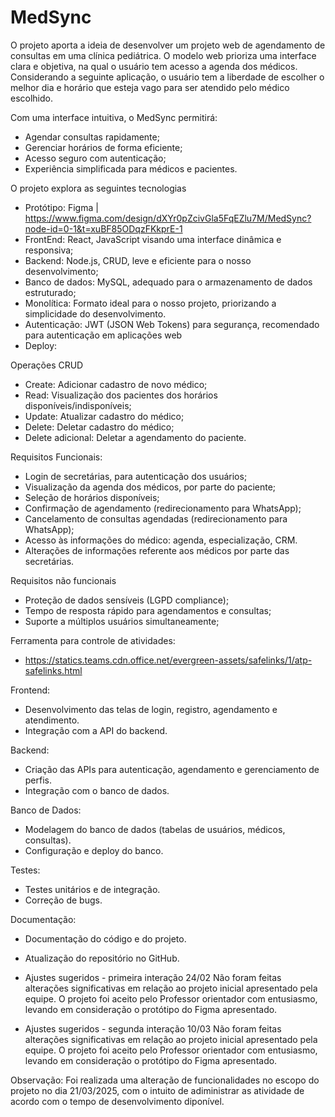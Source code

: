 # MedSync
O projeto aporta a ideia de desenvolver um projeto web de agendamento de consultas em uma clínica pediátrica. O modelo web prioriza 
uma interface clara e objetiva, na qual o usuário tem acesso a agenda dos médicos. Considerando a seguinte aplicação, o usuário tem 
a liberdade de escolher o melhor dia e horário que esteja vago para ser atendido pelo médico escolhido.

Com uma interface intuitiva, o MedSync permitirá:
  - Agendar consultas rapidamente;
  - Gerenciar horários de forma eficiente;
  - Acesso seguro com autenticação;
  - Experiência simplificada para médicos e pacientes.

O projeto explora as seguintes tecnologias 
  - Protótipo: Figma | https://www.figma.com/design/dXYr0pZcivGla5FqEZlu7M/MedSync?node-id=0-1&t=xuBF85ODqzFKkprE-1
  - FrontEnd: React, JavaScript visando uma interface dinâmica e responsiva; 
  - Backend: Node.js, CRUD, leve e eficiente para o nosso desenvolvimento; 
  - Banco de dados: MySQL, adequado para o armazenamento de dados estruturado; 
  - Monolítica: Formato ideal para o nosso projeto, priorizando a simplicidade do desenvolvimento.
  - Autenticação: JWT (JSON Web Tokens) para segurança, recomendado para autenticação em aplicações web 
  - Deploy:

Operações CRUD 
  - Create: Adicionar cadastro de novo médico;
  - Read: Visualização dos pacientes dos horários disponíveis/indisponíveis; 
  - Update: Atualizar cadastro do médico;
  - Delete: Deletar cadastro do médico;
  - Delete adicional: Deletar a agendamento do paciente.  

Requisitos Funcionais:  
  - Login de secretárias, para autenticação dos usuários;  
  - Visualização da agenda dos médicos, por parte do paciente; 
  - Seleção de horários disponíveis; 
  - Confirmação de agendamento (redirecionamento para WhatsApp);
  - Cancelamento de consultas agendadas (redirecionamento para WhatsApp);
  - Acesso às informações do médico: agenda, especialização, CRM.
  - Alterações de informações referente aos médicos por parte das secretárias. 

Requisitos não funcionais  
  - Proteção de dados sensíveis (LGPD compliance);
  - Tempo de resposta rápido para agendamentos e consultas;
  - Suporte a múltiplos usuários simultaneamente;

Ferramenta para controle de atividades:
- https://statics.teams.cdn.office.net/evergreen-assets/safelinks/1/atp-safelinks.html

Frontend: 
  - Desenvolvimento das telas de login, registro, agendamento e atendimento. 
  - Integração com a API do backend.

Backend: 
  - Criação das APIs para autenticação, agendamento e gerenciamento de perfis.
  - Integração com o banco de dados.

Banco de Dados: 
  - Modelagem do banco de dados (tabelas de usuários, médicos, consultas).
  - Configuração e deploy do banco. 

Testes: 
  - Testes unitários e de integração.
  - Correção de bugs. 

Documentação: 
  - Documentação do código e do projeto.
  - Atualização do repositório no GitHub. 

  - Ajustes sugeridos - primeira interação 24/02
Não foram feitas alterações significativas em relação ao projeto inicial apresentado pela equipe. O projeto foi aceito pelo Professor
orientador com entusiasmo, levando em consideração o protótipo do Figma apresentado.

  - Ajustes sugeridos - segunda interação 10/03
Não foram feitas alterações significativas em relação ao projeto inicial apresentado pela equipe. O projeto foi aceito pelo Professor
orientador com entusiasmo, levando em consideração o protótipo do Figma apresentado.

Observação: Foi realizada uma alteração de funcionalidades no escopo do projeto no dia 21/03/2025, com o intuito de adiministrar as atividade de acordo com o tempo de desenvolvimento diponível.  

